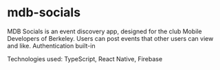 # mdb-socials

MDB Socials is an event discovery app, designed for the club Mobile Developers of Berkeley. Users can post events that other users can view and like. Authentication built-in

Technologies used: TypeScript, React Native, Firebase


